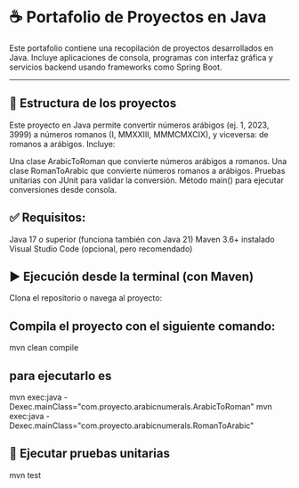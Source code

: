 # ☕ Portafolio de Proyectos en Java

Este portafolio contiene una recopilación de proyectos desarrollados en Java. Incluye aplicaciones de consola, programas con interfaz gráfica y servicios backend usando frameworks como Spring Boot.

---

## 📁 Estructura de los proyectos

Este proyecto en Java permite convertir números arábigos (ej. 1, 2023, 3999) a números romanos (I, MMXXIII, MMMCMXCIX), y viceversa: de romanos a arábigos.
Incluye:

Una clase ArabicToRoman que convierte números arábigos a romanos.
Una clase RomanToArabic que convierte números romanos a arábigos.
Pruebas unitarias con JUnit para validar la conversión.
Método main() para ejecutar conversiones desde consola.

## ✅ Requisitos:
Java 17 o superior (funciona también con Java 21)
Maven 3.6+ instalado
Visual Studio Code (opcional, pero recomendado)

## ▶️ Ejecución desde la terminal (con Maven)
Clona el repositorio o navega al proyecto:
## Compila el proyecto con el siguiente comando:
mvn clean compile
## para ejecutarlo es 
mvn exec:java -Dexec.mainClass="com.proyecto.arabicnumerals.ArabicToRoman"
mvn exec:java -Dexec.mainClass="com.proyecto.arabicnumerals.RomanToArabic"
## 🧪 Ejecutar pruebas unitarias
mvn test
 

